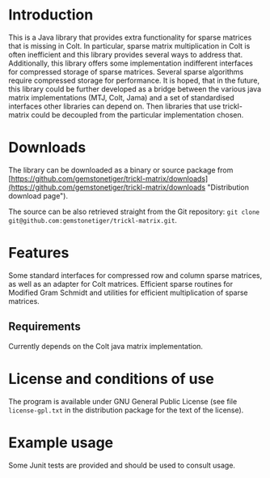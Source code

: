 Introduction
============
This is a Java library that provides extra functionality for sparse matrices that is missing in Colt. In particular, sparse matrix multiplication in Colt is often inefficient and this library provides several ways to address that. Additionally, this library offers some implementation indifferent interfaces for compressed storage of sparse matrices. Several sparse algorithms require compressed storage for performance. It is hoped, that in the future, this library could be further developed as a bridge between the various java matrix implementations (MTJ, Colt, Jama) and a set of standardised interfaces other libraries can depend on. Then libraries that use trickl-matrix could be decoupled from the particular implementation chosen. 

Downloads
=========
The library can be downloaded as a binary or source package from [https://github.com/gemstonetiger/trickl-matrix/downloads](https://github.com/gemstonetiger/trickl-matrix/downloads "Distribution download page").

The source can be also retrieved straight from the Git repository: `git clone git@github.com:gemstonetiger/trickl-matrix.git`.

Features
========
Some standard interfaces for compressed row and column sparse matrices, as well as an adapter for Colt matrices.
Efficient sparse routines for Modified Gram Schmidt and utilities for efficient multiplication of sparse matrices.

Requirements
------------
Currently depends on the Colt java matrix implementation. 

License and conditions of use
=============================

The program is available under GNU General Public License (see file `license-gpl.txt` in the distribution package for the text of the license).

Example usage
=============
Some Junit tests are provided and should be used to consult usage.
